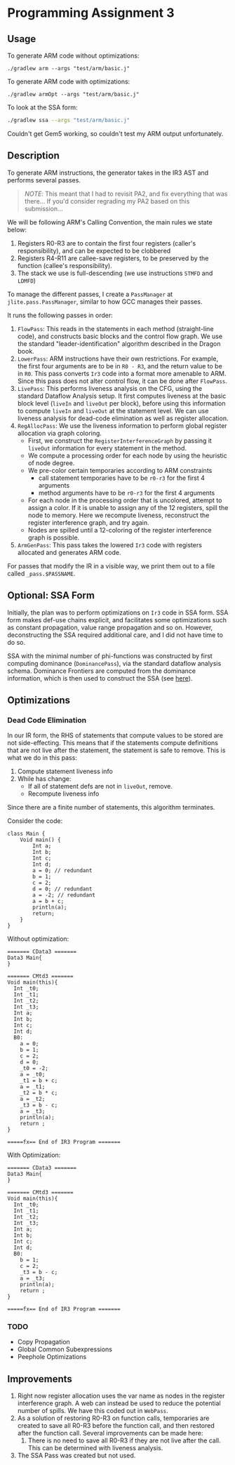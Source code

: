 # Programming Assignment 3
## Usage
To generate ARM code without optimizations:

```$xslt
./gradlew arm --args "test/arm/basic.j"
```

To generate ARM code with optimizations:

```$xslt
./gradlew armOpt --args "test/arm/basic.j"
```

To look at the SSA form:

```bash
./gradlew ssa --args "test/arm/basic.j"
```

Couldn't get Gem5 working, so couldn't test my ARM output unfortunately.

## Description
To generate ARM instructions, the generator takes in the IR3 AST and performs several passes.

> *NOTE*: This meant that I had to revisit PA2, and fix everything that was there... If you'd consider regrading my PA2 based on this submission...

We will be following ARM's Calling Convention, the main rules we state below:

1. Registers R0-R3 are to contain the first four registers (caller's responsibility), and can be expected to be clobbered
2. Registers R4-R11 are callee-save registers, to be preserved by the function (callee's responsibility).
3. The stack we use is full-descending (we use instructions `STMFD` and `LDMFD`)

To manage the different passes, I create a `PassManager` at `jlite.pass.PassManager`, similar to how GCC manages their passes.

It runs the following passes in order:

1. `FlowPass`: This reads in the statements in each method (straight-line code), and constructs basic blocks and the control flow graph. We use the standard "leader-identification" algorithm described in the Dragon book.
2. `LowerPass`: ARM instructions have their own restrictions. For example, the first four arguments are to be in `R0 - R3`, and the return value to be in `R0`. This pass converts `Ir3` code into a format more amenable to ARM. Since this pass does not alter control flow, it can be done after `FlowPass`.
3. `LivePass`: This performs liveness analysis on the CFG, using the standard Dataflow Analysis setup. It first computes liveness at the basic block level (`liveIn` and `liveOut` per block), before using this information to compute `liveIn` and `liveOut` at the statement level. We can use liveness analysis for dead-code elimination as well as register allocation.
4. `RegAllocPass`: We use the liveness information to perform global register allocation via graph coloring.
    - First, we construct the `RegisterInterferenceGraph` by passing it `liveOut` information for every statement in the method. 
    - We compute a processing order for each node by using the heuristic of node degree.
    - We pre-color certain temporaries according to ARM constraints
        - call statement temporaries have to be `r0-r3` for the first 4 arguments
        - method arguments have to be `r0-r3` for the first 4 arguments
    - For each node in the processing order that is uncolored, attempt to assign a color. If it is unable to assign any of the 12 registers, spill the node to memory. Here we recompute liveness, reconstruct the register interference graph, and try again.
    - Nodes are spilled until a 12-coloring of the register interference graph is possible.
5. `ArmGenPass`: This pass takes the lowered `Ir3` code with registers allocated and generates ARM code.

For passes that modify the IR in a visible way, we print them out to a file called `_pass.$PASSNAME`.

## Optional: SSA Form
Initially, the plan was to perform optimizations on `Ir3` code in SSA form. SSA form makes def-use chains explicit, and facilitates some optimizations such as constant propagation, value range propagation and so on. However, deconstructing the SSA required additional care, and I did not have time to do so.

SSA with the minimal number of phi-functions was constructed by first computing dominance (`DominancePass`), via the standard dataflow analysis schema. Dominance Frontiers are computed from the dominance information, which is then used to construct the SSA (see [here](http://www.cs.cmu.edu/afs/cs/academic/class/15745-s12/public/lectures/L13-SSA-Concepts-1up.pdf)).

## Optimizations

### Dead Code Elimination
In our IR form, the RHS of statements that compute values to be stored are not side-effecting. This means that if the statements compute definitions that are not live after the statement, the statement is safe to remove. This is what we do in this pass:

1. Compute statement liveness info
2. While has change:
    - If all of statement defs are not in `liveOut`, remove.
    - Recompute liveness info

Since there are a finite number of statements, this algorithm terminates.

Consider the code:

```
class Main {
    Void main() {
        Int a;
        Int b;
        Int c;
        Int d;
        a = 0; // redundant
        b = 1;
        c = 2;
        d = 0; // redundant
        a = -2; // redundant
        a = b + c;
        println(a);
        return;
    }
}
```

Without optimization:
```$xslt
======= CData3 =======
Data3 Main{
}

======= CMtd3 =======
Void main(this){
  Int _t0;
  Int _t1;
  Int _t2;
  Int _t3;
  Int a;
  Int b;
  Int c;
  Int d;
  B0:
    a = 0;
    b = 1;
    c = 2;
    d = 0;
    _t0 = -2;
    a = _t0;
    _t1 = b + c;
    a = _t1;
    _t2 = b * c;
    a = _t2;
    _t3 = b - c;
    a = _t3;
    println(a);
    return ;
}

=====fx== End of IR3 Program =======

```

With Optimization:
```$xslt
======= CData3 =======
Data3 Main{
}

======= CMtd3 =======
Void main(this){
  Int _t0;
  Int _t1;
  Int _t2;
  Int _t3;
  Int a;
  Int b;
  Int c;
  Int d;
  B0:
    b = 1;
    c = 2;
    _t3 = b - c;
    a = _t3;
    println(a);
    return ;
}

=====fx== End of IR3 Program =======
```
### TODO
- Copy Propagation
- Global Common Subexpressions
- Peephole Optimizations

## Improvements

1. Right now register allocation uses the var name as nodes in the register interference graph. A web can instead be used to reduce the potential number of spills. We have this coded out in `WebPass`.
2. As a solution of restoring R0-R3 on function calls, temporaries are created to save all R0-R3 before the function call, and then restored after the function call. Several improvements can be made here:
    1. There is no need to save all R0-R3 if they are not live after the call. This can be determined with liveness analysis.
3. The SSA Pass was created but not used.